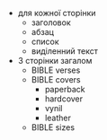 - для кожної сторінки
  - заголовок 
  - абзац
  - список 
  - виділенний текст 
- 3 сторінки загалом 
  - BIBLE verses 
  - BIBLE covers
    - paperback 
    - hardcover 
    - vynil 
    - leather 
  - BIBLE sizes 